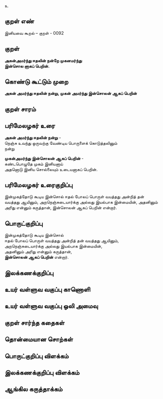 உ

## குறள் எண் 

இனியவை கூறல் – குறள் - 0092  

## குறள் 

**அகன்அமர்ந்து ஈதலின் நன்றே முகனமர்ந்து  
இன்சொல னாகப் பெறின்.** 

## கொண்டு கூட்டும் முறை

**அகன் அமர்ந்து ஈதலின் நன்று, முகன் அமர்ந்து இன்சொலன் ஆகப் பெறின்**

## குறள் சாரம் 



## பரிமேலழகர் உரை

**அகன் அமர்ந்து ஈதலின் நன்று** -  
நெஞ்சு உவந்து ஒருவற்கு வேண்டிய பொருளைக் கொடுத்தலினும்  
நன்று  

**முகன்அமர்ந்து இன்சொலன் ஆகப் பெறின்** -  
கண்டபொழுதே முகம் இனியனாய்  
அதனொடு இனிய சொல்லையும் உடையனாகப் பெறின்.

## பரிமேலழகர் உரைகுறிப்பு   

இன்முகத்தோடு கூடிய இன்சொல் ஈதல் போலப் பொருள் வயத்தது அன்றித் தன் வயத்தது ஆயினும், அறநெஞ்சுடையார்க்கு அல்லது இயல்பாக இன்மையின், அதனினும் அரிது என்னும் கருத்தான், இன்சொலன் ஆகப் பெறின் என்றார்.     
 
## பொருட்குறிப்பு 

இன்முகத்தோடு கூடிய இன்சொல்  
ஈதல் போலப் பொருள் வயத்தது அன்றித் தன் வயத்தது ஆயினும்,  
அறநெஞ்சுடையார்க்கு அல்லது இயல்பாக இன்மையின்,  
அதனினும் அரிது என்னும் கருத்தான்,  
**இன்சொலன் ஆகப் பெறின்** என்றார்.  

## இலக்கணக்குறிப்பு  


## உயர் வள்ளுவ வகுப்பு காணொளி


## உயர் வள்ளுவ வகுப்பு ஒலி அமைவு 

 
## குறள் சார்ந்த கதைகள் 


## தொன்மையான சொற்கள்


## பொருட்குறிப்பு விளக்கம்


## இலக்கணக்குறிப்பு விளக்கம்


## ஆங்கில கருத்தாக்கம் 


